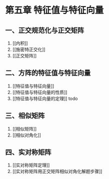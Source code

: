 # 第五章 特征值与特征向量

## 一、正交规范化与正交矩阵

1. [[内积]]
2. [[施密特正交化]]
3. [[正交矩阵]]

## 二、方阵的特征值与特征向量

1. [[特征值与特征向量]]
1. [[特征值与特征向量的性质]]
2. [[特征值与特征向量的定理]] todo

## 三、相似矩阵

1. [[相似矩阵]]
2. [[相似对角化]]

## 四、实对称矩阵

1. [[实对称矩阵定理]]
2. [[实对称矩阵用正交矩阵相似对角化解题步骤]]
